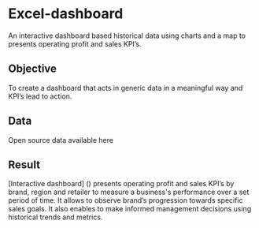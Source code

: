 # Excel-dashboard

An interactive dashboard based historical data using charts and a map to presents operating profit and sales KPI’s.

## Objective
To create a dashboard that acts in generic data in a meaningful way and KPI’s lead to action.

## Data
Open source data available here

## Result

[Interactive dashboard] () presents operating profit and sales KPI’s by brand, region and retailer to measure a business's performance over a set period of time. It allows to observe brand’s progression towards specific sales goals. It also enables to make informed management decisions using historical trends and metrics.
